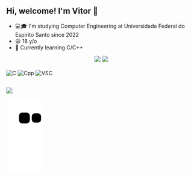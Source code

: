 ## Hi, welcome! I'm Vitor 👋

- 💻🎓 I'm studying Computer Engineering at Universidade Federal do Espirito Santo since 2022
- 😃 18 y/o
- 🌱 Currently learning C/C++

<div align="center">
  <img height="150em" src="https://github-readme-stats.vercel.app/api?username=vitordcgomes&show_icons=true&theme=dracula&include_all_commits=true&count_private=true"/>
  <img height="150em" src="https://github-readme-stats.vercel.app/api/top-langs/?username=vitordcgomes&layout=compact&langs_count=10&theme=dracula"/>
</div>

<div style="display: inline_block"><br>
  <img align="center" alt="C" height="30" width="40" src="https://cdn.jsdelivr.net/gh/devicons/devicon/icons/c/c-original.svg">
  <img align="center" alt="Cpp" height="30" width="40" src="https://cdn.jsdelivr.net/gh/devicons/devicon/icons/cplusplus/cplusplus-original.svg">
  <img align="center" alt="VSC" height="30" width="40" src="https://cdn.jsdelivr.net/gh/devicons/devicon/icons/vscode/vscode-original.svg">
 </div>

##

<div>
 
  <a href = "mailto:vitordcgomes@gmail.com"><img src="https://img.shields.io/badge/-Gmail-%23333?style=for-the-badge&logo=gmail&logoColor=white" target="_blank"></a>
 
  ![Snake animation](https://github.com/vitordcgomes/vitordcgomes/blob/output/github-contribution-grid-snake.svg)
 
</div>
